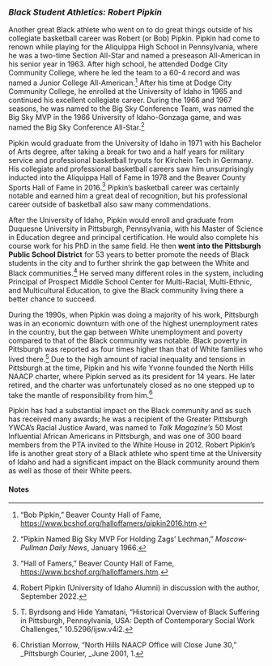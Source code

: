 ### _Black Student Athletics: Robert Pipkin_ ###

Another great Black athlete who went on to do great things outside of his collegiate basketball career was Robert (or Bob) Pipkin. Pipkin had come to renown while playing for the Aliquippa High School in Pennsylvania, where he was a two-time Section All-Star and named a preseason All-American in his senior year in 1963. After high school, he attended Dodge City Community College, where he led the team to a 60-4 record and was named a Junior College All-American.[^56] After his time at Dodge City Community College, he enrolled at the University of Idaho in 1965 and continued his excellent collegiate career. During the 1966 and 1967 seasons, he was named to the Big Sky Conference Team, was named the Big Sky MVP in the 1966 University of Idaho-Gonzaga game, and was named the Big Sky Conference All-Star.[^57]  

Pipkin would graduate from the University of Idaho in 1971 with his Bachelor of Arts degree, after taking a break for two and a half years for military service and professional basketball tryouts for Kirchein Tech in Germany. His collegiate and professional basketball careers saw him unsurprisingly inducted into the Aliquippa Hall of Fame in 1978 and the Beaver County Sports Hall of Fame in 2016.[^58] Pipkin’s basketball career was certainly notable and earned him a great deal of recognition, but his professional career outside of basketball also saw many commendations.

After the University of Idaho, Pipkin would enroll and graduate from Duquesne University in Pittsburgh, Pennsylvania, with his Master of Science in Education degree and principal certification.  He would also complete his course work for his PhD in the same field. He then **went into the Pittsburgh Public School District** for 53 years to better promote the needs of Black students in the city and to further shrink the gap between the White and Black communities.[^59] He served many different roles in the system, including Principal of Prospect Middle School Center for Multi-Racial, Multi-Ethnic, and Multicultural Education, to give the Black community living there a better chance to succeed. 

During the 1990s, when Pipkin was doing a majority of his work, Pittsburgh was in an economic downturn with one of the highest unemployment rates in the country, but the gap between White unemployment and poverty compared to that of the Black community was notable. Black poverty in Pittsburgh was reported as four times higher than that of White families who lived there.[^60] Due to the high amount of racial inequality and tensions in Pittsburgh at the time, Pipkin and his wife Yvonne founded the North Hills NAACP charter, where Pipkin served as its president for 14 years. He later retired, and the charter was unfortunately closed as no one stepped up to take the mantle of responsibility from him.[^61]  

Pipkin has had a substantial impact on the Black community and as such has received many awards; he was a recipient of the Greater Pittsburgh YWCA’s Racial Justice Award, was named to _Talk Magazine’s_ 50 Most Influential African Americans in Pittsburgh, and was one of 300 board members from the PTA invited to the White House in 2012. Robert Pipkin’s life is another great story of a Black athlete who spent time at the University of Idaho and had a significant impact on the Black community around them as well as those of their White peers.


#### Notes ####

[^56]:
     “Bob Pipkin,” Beaver County Hall of Fame, https://www.bcshof.org/halloffamers/pipkin2016.htm.

[^57]:
     “Pipkin Named Big Sky MVP For Holding Zags’ Lechman,” _Moscow-Pullman Daily News_, January 1966.

[^58]:
     “Hall of Famers,” Beaver County Hall of Fame, https://www.bcshof.org/halloffamers.htm.

[^59]:
     Robert Pipkin (University of Idaho Alumni) in discussion with the author, September 2022.

[^60]:
     T. Byrdsong and Hide Yamatani, “Historical Overview of Black Suffering in Pittsburgh, Pennsylvania, USA: Depth of Contemporary Social Work Challenges,” 10.5296/ijsw.v4i2.

[^61]:
     Christian Morrow, “North Hills NAACP Office will Close June 30,” _Pittsburgh Courier, _June 2001, 1.